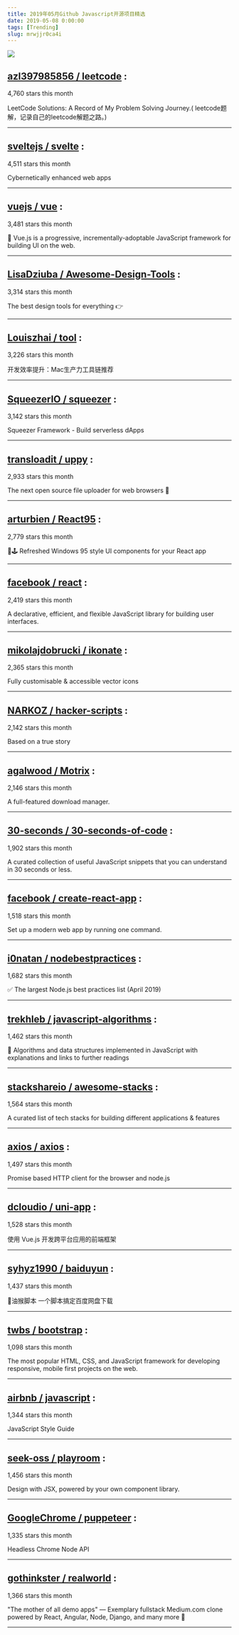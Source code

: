 ```yaml
---
title: 2019年05月Github Javascript开源项目精选 
date: 2019-05-08 0:00:00
tags: [Trending]
slug: mrwjjr0ca4i
---
```

![](https://static.alili.tech/images/github_30.png)
##   [azl397985856 / leetcode](https://github.com/azl397985856/leetcode) : 
 
4,760 stars this month

LeetCode Solutions: A Record of My Problem Solving Journey.( leetcode题解，记录自己的leetcode解题之路。) 

---
##   [sveltejs / svelte](https://github.com/sveltejs/svelte) : 
 
4,511 stars this month

Cybernetically enhanced web apps 

---
##   [vuejs / vue](https://github.com/vuejs/vue) : 
 
3,481 stars this month

🖖 Vue.js is a progressive, incrementally-adoptable JavaScript framework for building UI on the web. 

---
##   [LisaDziuba / Awesome-Design-Tools](https://github.com/LisaDziuba/Awesome-Design-Tools) : 
 
3,314 stars this month

The best design tools for everything 👉 

---
##   [Louiszhai / tool](https://github.com/Louiszhai/tool) : 
 
3,226 stars this month

开发效率提升：Mac生产力工具链推荐 

---
##   [SqueezerIO / squeezer](https://github.com/SqueezerIO/squeezer) : 
 
3,142 stars this month

Squeezer Framework - Build serverless dApps 

---
##   [transloadit / uppy](https://github.com/transloadit/uppy) : 
 
2,933 stars this month

The next open source file uploader for web browsers 🐶 

---
##   [arturbien / React95](https://github.com/arturbien/React95) : 
 
2,779 stars this month

🌈🕹 Refreshed Windows 95 style UI components for your React app 

---
##   [facebook / react](https://github.com/facebook/react) : 
 
2,419 stars this month

A declarative, efficient, and flexible JavaScript library for building user interfaces. 

---
##   [mikolajdobrucki / ikonate](https://github.com/mikolajdobrucki/ikonate) : 
 
2,365 stars this month

Fully customisable & accessible vector icons 

---
##   [NARKOZ / hacker-scripts](https://github.com/NARKOZ/hacker-scripts) : 
 
2,142 stars this month

Based on a true story 

---
##   [agalwood / Motrix](https://github.com/agalwood/Motrix) : 
 
2,146 stars this month

A full-featured download manager. 

---
##   [30-seconds / 30-seconds-of-code](https://github.com/30-seconds/30-seconds-of-code) : 
 
1,902 stars this month

A curated collection of useful JavaScript snippets that you can understand in 30 seconds or less. 

---
##   [facebook / create-react-app](https://github.com/facebook/create-react-app) : 
 
1,518 stars this month

Set up a modern web app by running one command. 

---
##   [i0natan / nodebestpractices](https://github.com/i0natan/nodebestpractices) : 
 
1,682 stars this month

✅ The largest Node.js best practices list (April 2019) 

---
##   [trekhleb / javascript-algorithms](https://github.com/trekhleb/javascript-algorithms) : 
 
1,462 stars this month

📝 Algorithms and data structures implemented in JavaScript with explanations and links to further readings 

---
##   [stackshareio / awesome-stacks](https://github.com/stackshareio/awesome-stacks) : 
 
1,564 stars this month

A curated list of tech stacks for building different applications & features 

---
##   [axios / axios](https://github.com/axios/axios) : 
 
1,497 stars this month

Promise based HTTP client for the browser and node.js 

---
##   [dcloudio / uni-app](https://github.com/dcloudio/uni-app) : 
 
1,528 stars this month

使用 Vue.js 开发跨平台应用的前端框架 

---
##   [syhyz1990 / baiduyun](https://github.com/syhyz1990/baiduyun) : 
 
1,437 stars this month

🖖油猴脚本 一个脚本搞定百度网盘下载 

---
##   [twbs / bootstrap](https://github.com/twbs/bootstrap) : 
 
1,098 stars this month

The most popular HTML, CSS, and JavaScript framework for developing responsive, mobile first projects on the web. 

---
##   [airbnb / javascript](https://github.com/airbnb/javascript) : 
 
1,344 stars this month

JavaScript Style Guide 

---
##   [seek-oss / playroom](https://github.com/seek-oss/playroom) : 
 
1,456 stars this month

Design with JSX, powered by your own component library. 

---
##   [GoogleChrome / puppeteer](https://github.com/GoogleChrome/puppeteer) : 
 
1,335 stars this month

Headless Chrome Node API 

---
##   [gothinkster / realworld](https://github.com/gothinkster/realworld) : 
 
1,366 stars this month

"The mother of all demo apps" — Exemplary fullstack Medium.com clone powered by React, Angular, Node, Django, and many more 🏅 

---

